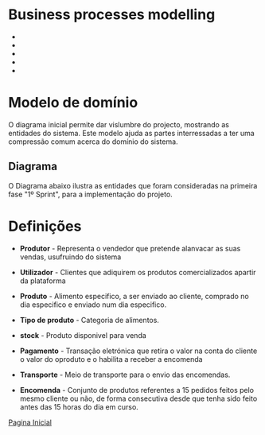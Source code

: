 # Business processes modelling
*
*
*
*
*
# Modelo de domínio
 
O diagrama inicial permite dar vislumbre do projecto, mostrando as entidades do sistema. Este modelo ajuda as partes interressadas a ter uma compressão comum acerca do domínio do sistema.

 
## Diagrama
 
 O Diagrama abaixo ilustra as entidades que foram consideradas na primeira fase "1º Sprint", para a implementação do projeto.



# Definições



* **Produtor** - Representa o vendedor que pretende alanvacar as suas vendas, usufruindo do sistema
  
* **Utilizador** - Clientes que adiquirem os produtos comercializados apartir da plataforma

* **Produto** - Alimento especifico, a ser enviado ao cliente, comprado no dia especifico e enviado num dia especifico.

* **Tipo de produto** - Categoria de alimentos.

* **stock** - Produto disponivel para venda

* **Pagamento** - Transação eletrónica que retira o valor na conta do cliente o valor do oproduto e o habilita a receber a encomenda

* **Transporte** - Meio de transporte para o envio das encomendas.


* **Encomenda** - Conjunto de produtos referentes a 15 pedidos feitos pelo mesmo cliente ou não, de forma consecutiva desde que tenha sido feito antes das 15 horas do dia em curso.



  
[Pagina Inicial](Home)